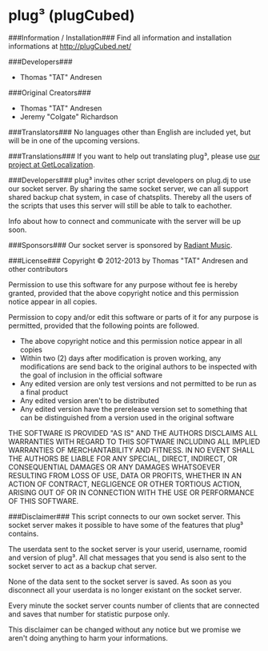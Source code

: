 plug&#179; (plugCubed)
====================

###Information / Installation###
Find all information and installation informations at http://plugCubed.net/

###Developers###
* Thomas "TAT" Andresen

###Original Creators###
* Thomas "TAT" Andresen
* Jeremy "Colgate" Richardson

###Translators###
No languages other than English are included yet, but will be in one of the upcoming versions.

###Translations###
If you want to help out translating plug&#179;, please use [our project at GetLocalization](http://getlocalization.com/plugCubed/).

###Developers###
plug&#179; invites other script developers on plug.dj to use our socket server.
By sharing the same socket server, we can all support shared backup chat system, in case of chatsplits.
Thereby all the users of the scripts that uses this server will still be able to talk to eachother.

Info about how to connect and communicate with the server will be up soon.

###Sponsors###
Our socket server is sponsored by [Radiant Music](http://radiantedm.com).

###License###
Copyright &copy; 2012-2013 by Thomas "TAT" Andresen and other contributors

Permission to use this software for any purpose without fee is hereby granted,
provided that the above copyright notice and this permission notice appear in all copies.

Permission to copy and/or edit this software or parts of it for any purpose is permitted,
provided that the following points are followed.
* The above copyright notice and this permission notice appear in all copies
* Within two (2) days after modification is proven working, any modifications are send back to the original authors to be inspected with the goal of inclusion in the official software
* Any edited version are only test versions and not permitted to be run as a final product
* Any edited version aren't to be distributed
* Any edited version have the prerelease version set to something that can be distinguished from a version used in the original software

THE SOFTWARE IS PROVIDED "AS IS" AND THE AUTHORS DISCLAIMS ALL WARRANTIES WITH REGARD TO THIS SOFTWARE
INCLUDING ALL IMPLIED WARRANTIES OF MERCHANTABILITY AND FITNESS. IN NO EVENT SHALL THE AUTHORS
BE LIABLE FOR ANY SPECIAL, DIRECT, INDIRECT, OR CONSEQUENTIAL DAMAGES OR ANY DAMAGES WHATSOEVER
RESULTING FROM LOSS OF USE, DATA OR PROFITS, WHETHER IN AN ACTION OF CONTRACT, NEGLIGENCE OR
OTHER TORTIOUS ACTION, ARISING OUT OF OR IN CONNECTION WITH THE USE OR PERFORMANCE OF THIS SOFTWARE.

###Disclaimer###
This script connects to our own socket server.
This socket server makes it possible to have some of the features that plug&#179; contains.

The userdata sent to the socket server is your userid, username, roomid and version of plug&#179;.
All chat messages that you send is also sent to the socket server to act as a backup chat server.

None of the data sent to the socket server is saved.
As soon as you disconnect all your userdata is no longer existant on the socket server.

Every minute the socket server counts number of clients that are connected and saves that number for statistic purpose only.

This disclaimer can be changed without any notice but we promise we aren't doing anything to harm your informations.